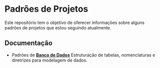 # Padrões de Projetos

Este repositório tem o objetivo de oferecer informações sobre alguns padrões de projetos que estou seguindo atualmente.

## Documentação

- Padrões de [**Banco de Dados**](https://github.com/PauloAdson/conventions/blob/main/conventions_db.md)
  Estruturação de tabelas, nomenclaturas e diretrizes para modelagem de dados.
